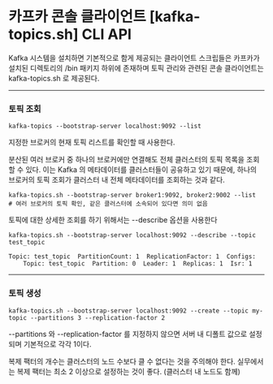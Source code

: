 # 카프카 콘솔 클라이언트 [kafka-topics.sh] CLI API

Kafka 시스템을 설치하면 기본적으로 함게 제공되는 클라이언트 스크립들은 
카프카가 설치된 디렉토리의 /bin 패키지 하위에 존재하며 토픽 관리와 관련된
콘솔 클라이언트는 kafka-topics.sh 로 제공된다.

---
### 토픽 조회
```shell
kafka-topics --bootstrap-server localhost:9092 --list
```
지정한 브로커의 현재 토픽 리스트를 확인할 때 사용한다. 

분산된 여러 브로커 중 하나의 브로커에만 연결해도 전체 클러스터의 토픽 목록을 조회할 수 있다.
이는 Kafka 의 메타데이터를 클러스터들이 공유하고 있기 때문에, 하나의 브로커의 토픽 조회가 
클러스터 내 전체 메타데이터를 조회하는 것과 같다.
```shell
kafka-topics.sh --bootstrap-server broker1:9092, broker2:9002 --list
# 여러 브로커의 토픽 확인, 같은 클러스터에 소속되어 있다면 의미 없음
```

토픽에 대한 상세한 조회를 하기 위해서는 --describe 옵션을 사용한다
```shell
kafka-topics.sh --bootstrap-server localhost:9092 --describe --topic test_topic
```
```text
Topic: test_topic  PartitionCount: 1  ReplicationFactor: 1  Configs:
    Topic: test_topic  Partition: 0  Leader: 1  Replicas: 1  Isr: 1
```
---
### 토픽 생성 
```shell
kafka-topics.sh --bootstrap-server localhost:9092 --create --topic my-topic --partitions 3 --replication-factor 2
```
--partitions 와 --replication-factor 를 지정하지 않으면 서버 내 디폴트 값으로 설정되며 기본적으로 각각 1이다.


복제 팩터의 개수는 클러스터의 노드 수보다 클 수 없다는 것을 주의해야 한다.
실무에서는 복제 팩터는 최소 2 이상으로 설정하는 것이 좋다. (클러스터 내 노드도 함께)

